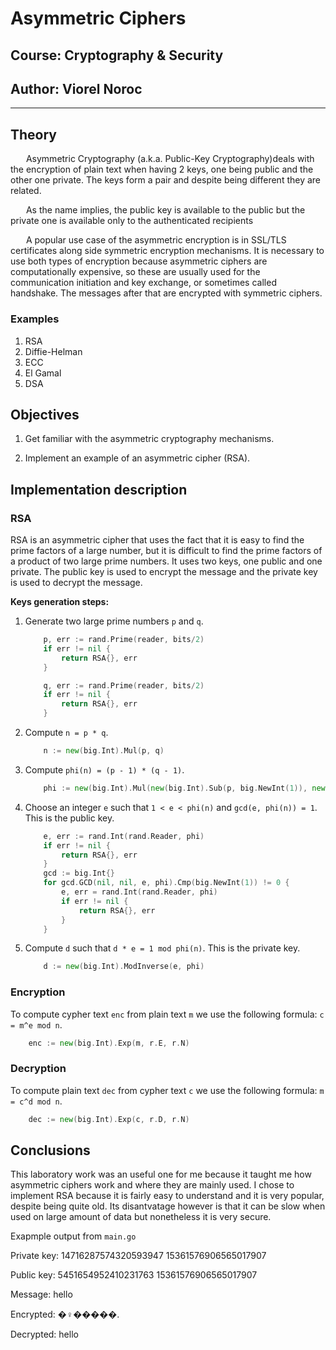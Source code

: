 # Asymmetric Ciphers

## Course: Cryptography & Security

## Author: Viorel Noroc

----

## Theory

&ensp;&ensp;&ensp; Asymmetric Cryptography (a.k.a. Public-Key Cryptography)deals with the encryption of plain text when having 2 keys, one being public and the other one private. The keys form a pair and despite being different they are related.

&ensp;&ensp;&ensp; As the name implies, the public key is available to the public but the private one is available only to the authenticated recipients

&ensp;&ensp;&ensp; A popular use case of the asymmetric encryption is in SSL/TLS certificates along side symmetric encryption mechanisms. It is necessary to use both types of encryption because asymmetric ciphers are computationally expensive, so these are usually used for the communication initiation and key exchange, or sometimes called handshake. The messages after that are encrypted with symmetric ciphers.

### Examples

1. RSA
2. Diffie-Helman
3. ECC
4. El Gamal
5. DSA

## Objectives

1. Get familiar with the asymmetric cryptography mechanisms.

2. Implement an example of an asymmetric cipher (RSA).

## Implementation description

### RSA

RSA is an asymmetric cipher that uses the fact that it is easy to find the prime factors of a large number, but it is difficult to find the prime factors of a product of two large prime numbers. It uses two keys, one public and one private. The public key is used to encrypt the message and the private key is used to decrypt the message.

**Keys generation steps:**

1. Generate two large prime numbers `p` and `q`.

    ```go
        p, err := rand.Prime(reader, bits/2)
        if err != nil {
            return RSA{}, err
        }

        q, err := rand.Prime(reader, bits/2)
        if err != nil {
            return RSA{}, err
        }
    ```

2. Compute `n = p * q`.

    ```go
        n := new(big.Int).Mul(p, q)
    ```

3. Compute `phi(n) = (p - 1) * (q - 1)`.

    ```go
        phi := new(big.Int).Mul(new(big.Int).Sub(p, big.NewInt(1)), new(big.Int).Sub(q, big.NewInt(1)))
    ```

4. Choose an integer `e` such that `1 < e < phi(n)` and `gcd(e, phi(n)) = 1`. This is the public key.

    ```go
        e, err := rand.Int(rand.Reader, phi)
        if err != nil {
            return RSA{}, err
        }
        gcd := big.Int{}
        for gcd.GCD(nil, nil, e, phi).Cmp(big.NewInt(1)) != 0 {
            e, err = rand.Int(rand.Reader, phi)
            if err != nil {
                return RSA{}, err
            }
        }
    ```

5. Compute `d` such that `d * e = 1 mod phi(n)`. This is the private key.

    ```go
        d := new(big.Int).ModInverse(e, phi)
    ```

### Encryption

To compute cypher text `enc` from plain text `m` we use the following formula: `c = m^e mod n`.

```go
    enc := new(big.Int).Exp(m, r.E, r.N)
```

### Decryption

To compute plain text `dec` from cypher text `c` we use the following formula: `m = c^d mod n`.

```go
    dec := new(big.Int).Exp(c, r.D, r.N)
```

## Conclusions

This laboratory work was an useful one for me because it taught me how asymmetric ciphers work and where they are mainly used. I chose to implement RSA because it is fairly easy to understand and it is very popular, despite being quite old. Its disantvatage however is that it can be slow when used on large amount of data but nonetheless it is very secure.

Exapmple output from `main.go`

Private key:  14716287574320593947 15361576906565017907

Public key:  5451654952410231763 15361576906565017907

Message: hello

Encrypted: �♀�����.

Decrypted: hello
